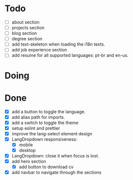 # Todo

- [ ] about section
- [ ] projects section 
- [ ] blog section
- [ ] degree section
- [ ] add text-skeleton when loading the i18n texts.
- [ ] add job experience section
- [ ] add resume for all supported languages: pt-br and en-us.

# Doing

   
# Done

- [x] add a button to toggle the language.
- [x] add alias path for imports.
- [x] add a switch to toggle the theme
- [x] setup eslint and prettier
- [x] improve the lang-select element design
- [x] LangDropdown responsiveness:
  - [x] mobile 
  - [x] desktop
- [x] LangDropdown: close it when focus is lost.
- [x] add hero section
  - [x] add button to download cv 
- [x] add navbar to navigate through the sections